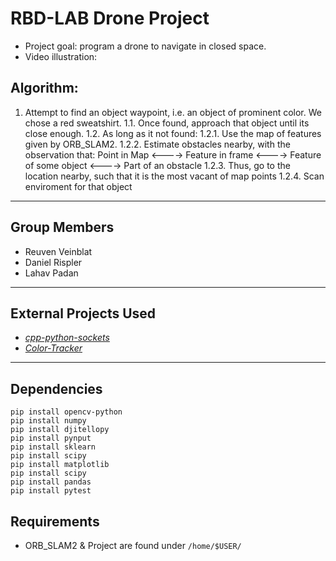 # RBD-LAB Drone Project
- Project goal: program a drone to navigate in closed space.
- Video illustration: 

## Algorithm:
1. Attempt to find an object waypoint, i.e. an object of prominent color. We chose a red sweatshirt.
   1.1. Once found, approach that object until its close enough.
      1.2. As long as it not found: 
      1.2.1. Use the map of features given by ORB_SLAM2. 
      1.2.2. Estimate obstacles nearby, with the observation that: Point in Map <----> Feature in frame <---->  Feature of some object <----> Part of an obstacle
      1.2.3. Thus, go to the location nearby, such that it is the most vacant of map points
      1.2.4. Scan enviroment for that object
---
## Group Members
- Reuven Veinblat
- Daniel Rispler
- Lahav Padan
---
## External Projects Used
- [_cpp-python-sockets_](https://github.com/johnathanchiu/cpp-python-sockets)
- [_Color-Tracker_](https://github.com/gaborvecsei/Color-Tracker)
---
## Dependencies
```
pip install opencv-python
pip install numpy
pip install djitellopy
pip install pynput
pip install sklearn
pip install scipy
pip install matplotlib
pip install scipy
pip install pandas
pip install pytest
```

## Requirements
- ORB_SLAM2 & Project are found under ```/home/$USER/```
